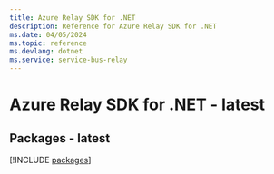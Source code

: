 ```yaml
---
title: Azure Relay SDK for .NET
description: Reference for Azure Relay SDK for .NET
ms.date: 04/05/2024
ms.topic: reference
ms.devlang: dotnet
ms.service: service-bus-relay
---
```

# Azure Relay SDK for .NET - latest
## Packages - latest
[!INCLUDE [packages](relay-index.md)]